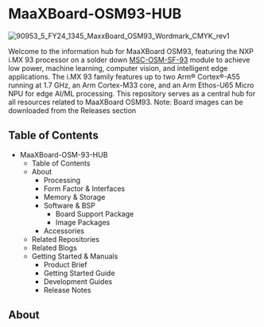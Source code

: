 # MaaXBoard-OSM93-HUB

![90953_5_FY24_1345_MaxxBoard_OSM93_Wordmark_CMYK_rev1](https://github.com/Avnet/MaaXBoard-OSM93-HUB/assets/71277755/92794489-1888-45e5-a4b6-d587b75bed6a)

Welcome to the information hub for MaaXBoard OSM93, featuring the NXP i.MX 93 processor on a solder down [MSC-OSM-SF-93](https://embedded.avnet.com/product/msc-osm-sf-imx93/) module to achieve low power, machine learning, computer vision, and intelligent edge applications. The i.MX 93 family features up to two Arm® Cortex®-A55 running at 1.7 GHz, an Arm Cortex-M33 core, and an Arm Ethos-U65 Micro NPU for edge AI/ML processing. This repository serves as a central hub for all resources related to MaaXBoard OSM93.
Note: Board images can be downloaded from the Releases section

## Table of Contents 
- MaaXBoard-OSM-93-HUB
  - Table of Contents
  - About
    - Processing
    - Form Factor & Interfaces
    - Memory & Storage
    - Software & BSP
      - Board Support Package
      - Image Packages
    - Accessories
  - Related Repositories
  - Related Blogs
  - Getting Started & Manuals
      - Product Brief
      - Getting Started Guide
      - Development Guides
      - Release Notes
   
## About

